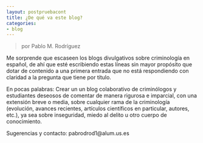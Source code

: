 ```yaml
---
layout: postpruebacont
title: ¿De qué va este blog?
categories:
- blog
---
```

> por Pablo M. Rodríguez


<p>Me sorprende que escaseen los blogs divulgativos sobre criminología en español, de ahí que esté escribiendo estas líneas sin mayor propósito que dotar de contenido a una primera entrada que no está respondiendo con claridad a la pregunta que tiene por título.</p>

<p>En pocas palabras: Crear un un blog colaborativo de criminólogos y estudiantes deseosos de comentar de manera rigurosa e imparcial, con una extensión breve o media, sobre cualquier rama de la criminología (evolución, avances recientes, artículos científicos en particular, autores, etc.), ya sea sobre inseguridad, miedo al delito u otro cuerpo de conocimiento.</p>

<p>Sugerencias y contacto: pabrodrod1@alum.us.es</p>



<font face="Times New Roman" style="font-size:19px">
